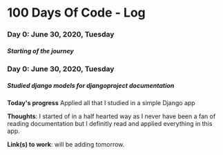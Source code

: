# 100 Days Of Code - Log

### Day 0: June 30, 2020, Tuesday
##### Starting of the journey

### Day 0: June 30, 2020, Tuesday
##### Studied django models for djangoproject documentation

**Today's progress** Applied all that I studied in a simple Django app

**Thoughts**: I started of in a half hearted way as I never have been a 
              fan of reading documentation but I definitly read and applied 
              everything in this app.

**Link(s) to work**: will be adding tomorrow.
